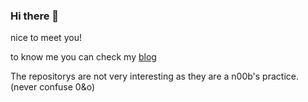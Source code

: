 ### Hi there 👋
nice to meet you!

to know me you can check my [blog](TT2TER.github.io)

The repositorys are not very interesting as they are a n00b's practice. (never confuse 0&o)
<!--
**TT2TER/TT2TER** is a ✨ _special_ ✨ repository because its `README.md` (this file) appears on your GitHub profile.

Here are some ideas to get you started:

- 🔭 I’m currently working on ...
- 🌱 I’m currently learning ...
- 👯 I’m looking to collaborate on ...
- 🤔 I’m looking for help with ...
- 💬 Ask me about ...
- 📫 How to reach me: ...
- 😄 Pronouns: ...
- ⚡ Fun fact: ...
-->
